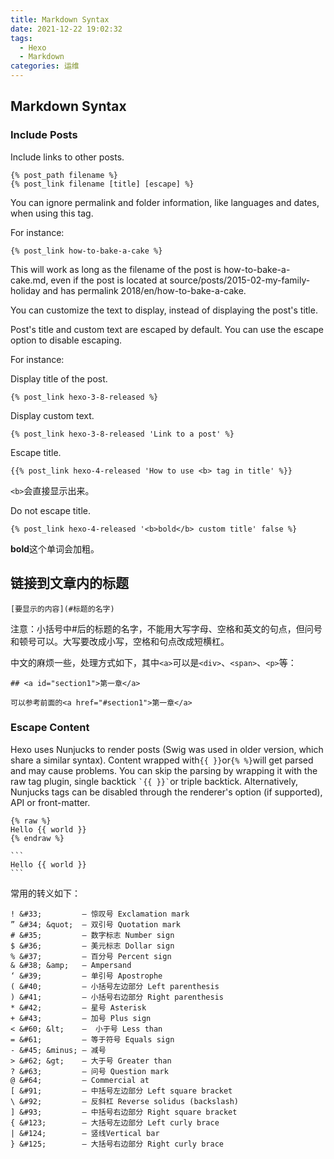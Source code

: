 ```yaml
---
title: Markdown Syntax
date: 2021-12-22 19:02:32
tags: 
  - Hexo
  - Markdown
categories: 运维
---
```


## Markdown Syntax

### Include Posts

Include links to other posts.

```
{% post_path filename %}
{% post_link filename [title] [escape] %}
```

You can ignore permalink and folder information, like languages and dates, when using this tag.

For instance: 

```
{% post_link how-to-bake-a-cake %}
```

This will work as long as the filename of the post is how-to-bake-a-cake.md, even if the post is located at source/posts/2015-02-my-family-holiday and has permalink 2018/en/how-to-bake-a-cake.

You can customize the text to display, instead of displaying the post's title.

Post's title and custom text are escaped by default. You can use the escape option to disable escaping.

For instance:

Display title of the post.

```
{% post_link hexo-3-8-released %}
```

Display custom text.

```
{% post_link hexo-3-8-released 'Link to a post' %}
```

Escape title.

```
{{% post_link hexo-4-released 'How to use <b> tag in title' %}}
```
`<b>`会直接显示出来。

Do not escape title.
```
{% post_link hexo-4-released '<b>bold</b> custom title' false %}
```
<b>bold</b>这个单词会加粗。

## 链接到文章内的标题

```
[要显示的内容](#标题的名字)
```

注意：小括号中#后的标题的名字，不能用大写字母、空格和英文的句点，但问号和顿号可以。大写要改成小写，空格和句点改成短横杠。

中文的麻烦一些，处理方式如下，其中`<a>`可以是`<div>`、`<span>`、`<p>`等：

```
## <a id="section1">第一章</a>

可以参考前面的<a href="#section1">第一章</a>
```

### Escape Content

Hexo uses Nunjucks to render posts (Swig was used in older version, which share a similar syntax). Content wrapped with`{{ }}`or`{% %}`will get parsed and may cause problems. You can skip the parsing by wrapping it with the raw tag plugin, single backtick `` `{{ }}` ``or triple backtick.
Alternatively, Nunjucks tags can be disabled through the renderer's option (if supported), API or front-matter.

```
{% raw %}
Hello {{ world }}
{% endraw %}
```


````
```
Hello {{ world }}
```
````

常用的转义如下：
```
! &#33;         — 惊叹号 Exclamation mark
” &#34; &quot;  — 双引号 Quotation mark
# &#35;         — 数字标志 Number sign
$ &#36;         — 美元标志 Dollar sign
% &#37;         — 百分号 Percent sign
& &#38; &amp;   — Ampersand
‘ &#39;         — 单引号 Apostrophe
( &#40;         — 小括号左边部分 Left parenthesis
) &#41;         — 小括号右边部分 Right parenthesis
* &#42;         — 星号 Asterisk
+ &#43;         — 加号 Plus sign
< &#60; &lt;    —  小于号 Less than
= &#61;         — 等于符号 Equals sign
- &#45; &minus; — 减号
> &#62; &gt;    — 大于号 Greater than
? &#63;         — 问号 Question mark
@ &#64;         — Commercial at
[ &#91;         — 中括号左边部分 Left square bracket
\ &#92;         — 反斜杠 Reverse solidus (backslash)
] &#93;         — 中括号右边部分 Right square bracket
{ &#123;        — 大括号左边部分 Left curly brace
| &#124;        — 竖线Vertical bar
} &#125;        — 大括号右边部分 Right curly brace
```